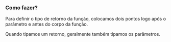 ### Como fazer?

Para definir o tipo de retorno da função, colocamos dois pontos logo após o parâmetro e antes do corpo da função.

Quando tipamos um retorno, geralmente também tipamos os parâmetros.
